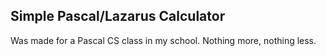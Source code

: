 ## Simple Pascal/Lazarus Calculator
Was made for a Pascal CS class in my school. Nothing more, nothing less.